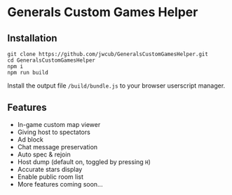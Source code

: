 # Generals Custom Games Helper

## Installation

```shell
git clone https://github.com/jwcub/GeneralsCustomGamesHelper.git
cd GeneralsCustomGamesHelper
npm i
npm run build
```

Install the output file `/build/bundle.js` to your browser userscript manager.

## Features

- In-game custom map viewer
- Giving host to spectators
- Ad block
- Chat message preservation
- Auto spec & rejoin
- Host dump (default on, toggled by pressing `H`)
- Accurate stars display
- Enable public room list
- More features coming soon...
